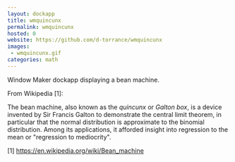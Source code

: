```yaml
---
layout: dockapp
title: wmquincunx
permalink: wmquincunx
hosted: 0
website: https://github.com/d-torrance/wmquincunx
images:
 - wmquincunx.gif
categories: math
---
```

Window Maker dockapp displaying a bean machine.

From Wikipedia [1]:

The bean machine, also known as the *quincunx* or *Galton box*, is a device
invented by Sir Francis Galton to demonstrate the central limit theorem, in
particular that the normal distribution is approximate to the binomial
distribution. Among its applications, it afforded insight into regression to
the mean or "regression to mediocrity".

[1] https://en.wikipedia.org/wiki/Bean_machine
